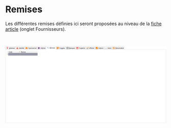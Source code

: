 # Remises



Les différentes remises définies ici seront proposées au niveau de la 
 [fiche 
 article](../../../Articles/1/Article/OngletFournisseurs/ArticleOngletFournisseurs.md) (onglet Fournisseurs).


 


![](OngletRemises.png)


